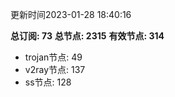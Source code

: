 更新时间2023-01-28 18:40:16

**总订阅: 73**
**总节点: 2315**
**有效节点: 314**
- trojan节点: 49
- v2ray节点: 137
- ss节点: 128
